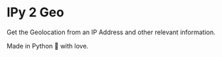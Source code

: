 # IPy 2 Geo

Get the Geolocation from an IP Address and other relevant information.

Made in Python 🐍 with love.

